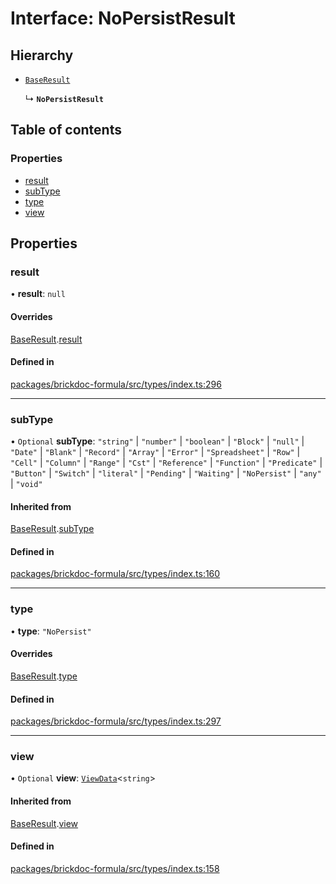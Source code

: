 # Interface: NoPersistResult

## Hierarchy

- [`BaseResult`](BaseResult.md)

  ↳ **`NoPersistResult`**

## Table of contents

### Properties

- [result](NoPersistResult.md#result)
- [subType](NoPersistResult.md#subtype)
- [type](NoPersistResult.md#type)
- [view](NoPersistResult.md#view)

## Properties

### <a id="result" name="result"></a> result

• **result**: `null`

#### Overrides

[BaseResult](BaseResult.md).[result](BaseResult.md#result)

#### Defined in

[packages/brickdoc-formula/src/types/index.ts:296](https://github.com/mashcard/mashcard/blob/main/packages/brickdoc-formula/src/types/index.ts#L296)

---

### <a id="subtype" name="subtype"></a> subType

• `Optional` **subType**: `"string"` \| `"number"` \| `"boolean"` \| `"Block"` \| `"null"` \| `"Date"` \| `"Blank"` \| `"Record"` \| `"Array"` \| `"Error"` \| `"Spreadsheet"` \| `"Row"` \| `"Cell"` \| `"Column"` \| `"Range"` \| `"Cst"` \| `"Reference"` \| `"Function"` \| `"Predicate"` \| `"Button"` \| `"Switch"` \| `"literal"` \| `"Pending"` \| `"Waiting"` \| `"NoPersist"` \| `"any"` \| `"void"`

#### Inherited from

[BaseResult](BaseResult.md).[subType](BaseResult.md#subtype)

#### Defined in

[packages/brickdoc-formula/src/types/index.ts:160](https://github.com/mashcard/mashcard/blob/main/packages/brickdoc-formula/src/types/index.ts#L160)

---

### <a id="type" name="type"></a> type

• **type**: `"NoPersist"`

#### Overrides

[BaseResult](BaseResult.md).[type](BaseResult.md#type)

#### Defined in

[packages/brickdoc-formula/src/types/index.ts:297](https://github.com/mashcard/mashcard/blob/main/packages/brickdoc-formula/src/types/index.ts#L297)

---

### <a id="view" name="view"></a> view

• `Optional` **view**: [`ViewData`](ViewData.md)<`string`\>

#### Inherited from

[BaseResult](BaseResult.md).[view](BaseResult.md#view)

#### Defined in

[packages/brickdoc-formula/src/types/index.ts:158](https://github.com/mashcard/mashcard/blob/main/packages/brickdoc-formula/src/types/index.ts#L158)

